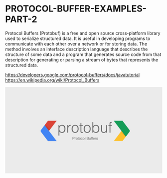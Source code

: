 # PROTOCOL-BUFFER-EXAMPLES-PART-2
Protocol Buffers (Protobuf) is a free and open source cross-platform library used to serialize structured data. It is useful in developing programs to communicate with each other over a network or for storing data. The method involves an interface description language that describes the structure of some data and a program that generates source code from that description for generating or parsing a stream of bytes that represents the structured data.


https://developers.google.com/protocol-buffers/docs/javatutorial
https://en.wikipedia.org/wiki/Protocol_Buffers

![hero image](assets/protocolbuffer.png)
